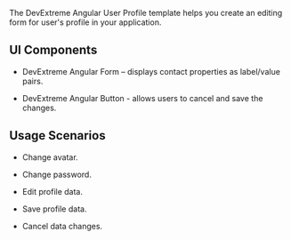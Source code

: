The DevExtreme Angular User Profile template helps you create an editing form for user's profile in your application.

## UI Components  

- DevExtreme Angular Form – displays contact properties as label/value pairs.

- DevExtreme Angular Button - allows users to cancel and save the changes.

## Usage Scenarios 

- Change avatar.

- Change password.

- Edit profile data.

- Save profile data.

- Cancel data changes.